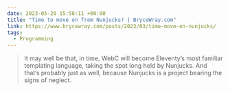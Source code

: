 ```yaml
---
date: 2023-05-20 15:58:11 +00:00
title: "Time to move on from Nunjucks? | BryceWray.com"
link: https://www.brycewray.com/posts/2023/03/time-move-on-nunjucks/
tags:
  - Programming
---
```


> It may well be that, in time, WebC will become Eleventy’s most familiar templating language, taking the spot long held by Nunjucks. And that’s probably just as well, because Nunjucks is a project bearing the signs of neglect.

